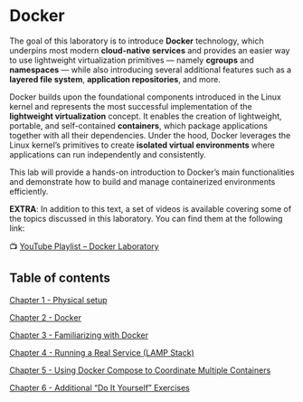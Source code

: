 # Docker

The goal of this laboratory is to introduce **Docker** technology, which underpins most modern **cloud-native services** and provides an easier way to use lightweight virtualization primitives — namely **cgroups** and **namespaces** — while also introducing several additional features such as a **layered file system**, **application repositories**, and more.

Docker builds upon the foundational components introduced in the Linux kernel and represents the most successful implementation of the **lightweight virtualization** concept.
It enables the creation of lightweight, portable, and self-contained **containers**, which package applications together with all their dependencies.
Under the hood, Docker leverages the Linux kernel’s primitives to create **isolated virtual environments** where applications can run independently and consistently.

This lab will provide a hands-on introduction to Docker’s main functionalities and demonstrate how to build and manage containerized environments efficiently.

**EXTRA**: In addition to this text, a set of videos is available covering some of the topics discussed in this laboratory.
You can find them at the following link:

📺 [YouTube Playlist – Docker Laboratory](https://www.youtube.com/playlist?list=PLTAfidx4guQImT5beuAs4YAhIzuBBoEHk)

## Table of contents 

[Chapter 1 - Physical setup](./1.1/README.md)

[Chapter 2 - Docker](./1.2/README.md)

[Chapter 3 - Familiarizing with Docker](./1.3/README.md)

[Chapter 4 - Running a Real Service (LAMP Stack)](./1.4/README.md)

[Chapter 5 - Using Docker Compose to Coordinate Multiple Containers](./1.5/README.md)

[Chapter 6 - Additional “Do It Yourself” Exercises](./1.6/README.md)


